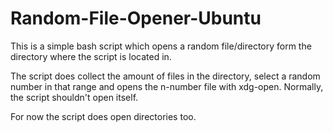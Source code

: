 # Random-File-Opener-Ubuntu
This is a simple bash script which opens a random file/directory form the directory where the script is located in. 

The script does collect the amount of files in the directory, select a random number in that range and opens the n-number file with xdg-open.
Normally, the script shouldn't open itself.

For now the script does open directories too.
